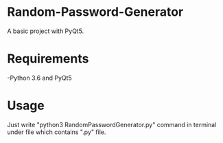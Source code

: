 # Random-Password-Generator
A basic project with PyQt5.

# Requirements
-Python 3.6 and PyQt5

# Usage
Just write "python3 RandomPasswordGenerator.py" command in terminal under file which contains ".py" file.
